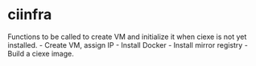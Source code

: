 # ciinfra

Functions to be called to create VM and initialize it when ciexe is not yet installed.
    - Create VM, assign IP
    - Install Docker
    - Install mirror registry
    - Build a ciexe image.



